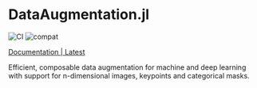 # DataAugmentation.jl

![CI](https://github.com/FluxML/DataAugmentation.jl/actions/workflows/CI/badge.svg)
![compat](https://github.com/FluxML/DataAugmentation.jl/actions/workflows/CompatHelper.yml/badge.svg)


[Documentation | Latest]([https://fluxml.github.io/DataAugmentation.jl/dev/documents/README.md](https://fluxml.ai/DataAugmentation.jl/dev/))

Efficient, composable data augmentation for machine and deep learning with support for n-dimensional images, keypoints and categorical masks.
